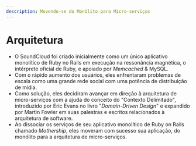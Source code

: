```yaml
---
description: Movendo-se do Monólito para Micro-serviços
---
```


# Arquitetura

* O SoundCloud foi criado inicialmente como um único aplicativo monolítico de Ruby no Rails em execução na ressonância magnética, o intérprete oficial de Ruby, e apoiado por _Memcached_ & MySQL.&#x20;
* Com o rápido aumento dos usuários, eles enfrentaram problemas de escala como uma grande rede social com uma potência de distribuição de mídia.&#x20;
* Como solução, eles decidiram avançar em direção à arquitetura de micro-serviços com a ajuda do conceito do "Contexto Delimitado", introduzido por Eric Evans no livro "_Domain-Driven Design_" e expandido por Martin Fowler em suas palestras e escritos relacionados à arquitetura de software.
* Ao dissociar os serviços de seu aplicativo monolítico de Ruby on Rails chamado _Mothership_, eles moveram com sucesso sua aplicação, do monólito para a arquitetura de micro-serviços.
